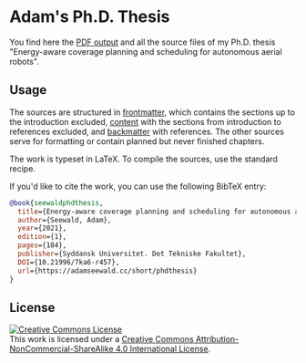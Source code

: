 
# Adam's Ph.D. Thesis

You find here the [PDF output](seewald2021.pdf) and all the source files of my Ph.D. thesis "Energy-aware coverage planning and scheduling for autonomous aerial robots".

## Usage


The sources are structured in [frontmatter](frontmatter/), which contains the sections up to the introduction excluded, [content](content/) with the sections from introduction to references excluded, and [backmatter](backmatter/) with references. The other sources serve for formatting or contain planned but never finished chapters. 

The work is typeset in LaTeX. To compile the sources, use the standard recipe.

If you'd like to cite the work, you can use the following BibTeX entry:
```bibtex
@book{seewaldphdthesis,
  title={Energy-aware coverage planning and scheduling for autonomous aerial robots},
  author={Seewald, Adam},
  year={2021},
  edition={1},
  pages={184},
  publisher={Syddansk Universitet. Det Tekniske Fakultet},
  DOI={10.21996/7ka6-r457},
  url={https://adamseewald.cc/short/phdthesis}
}
```

## License
<a rel="license" href="http://creativecommons.org/licenses/by-nc-sa/4.0/"><img alt="Creative Commons License" style="border-width:0" src="https://i.creativecommons.org/l/by-nc-sa/4.0/88x31.png" /></a><br />This work is licensed under a <a rel="license" href="http://creativecommons.org/licenses/by-nc-sa/4.0/">Creative Commons Attribution-NonCommercial-ShareAlike 4.0 International License</a>.
